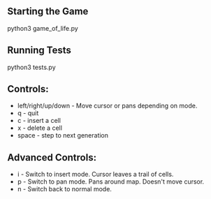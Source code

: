 Starting the Game
------------------
python3 game_of_life.py

Running Tests
-------------
python3 tests.py

Controls:
---------
* left/right/up/down - Move cursor or pans depending on mode.
* q - quit
* c - insert a cell
* x - delete a cell
* space - step to next generation

Advanced Controls:
------------------
* i - Switch to insert mode. Cursor leaves a trail of cells.
* p - Switch to pan mode. Pans around map. Doesn't move cursor.
* n - Switch back to normal mode. 





